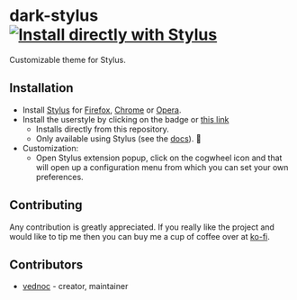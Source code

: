 # dark-stylus [![Install directly with Stylus][badge]][style]
Customizable theme for Stylus.

## Installation
- Install [Stylus][stylus] for [Firefox][amo], [Chrome][cws] or [Opera][aoe].
- Install the userstyle by clicking on the badge or [this link][style]
    - Installs directly from this repository.
    - Only available using Stylus (see the [docs][usercss]). :tada:
- Customization:
    - Open Stylus extension popup, click on the cogwheel icon and that will
      open up a configuration menu from which you can set your own preferences.

## Contributing
Any contribution is greatly appreciated. If you really like the project and
would like to tip me then you can buy me a cup of coffee over at [ko-fi][ko-fi].

## Contributors
- [vednoc](https://gitlab.com/vednoc) - creator, maintainer

<!-- Links. -->
[amo]: https://addons.mozilla.org/en-US/firefox/addon/styl-us/
[cws]: https://chrome.google.com/webstore/detail/stylus/clngdbkpkpeebahjckkjfobafhncgmne
[aoe]: https://addons.opera.com/en-gb/extensions/details/stylus/
[stylus]: https://github.com/openstyles/stylus
[usercss]: https://github.com/openstyles/stylus/wiki/Usercss
[badge]: https://img.shields.io/badge/Install%20directly%20with-Stylus-116b59.svg?longCache=true&style=for-the-badge
[style]: https://gitlab.com/vednoc/dark-stylus/raw/master/stylus.user.styl
[ko-fi]: https://ko-fi.com/vednoc
